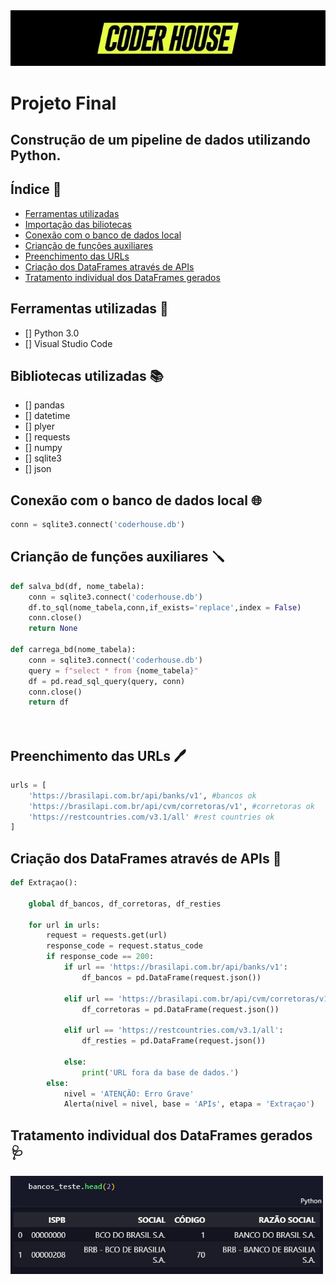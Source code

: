  <img style="width:600px" src='logo2.jpeg' alt= 'Logo Coder'>

# Projeto Final 

## Construção de um pipeline de dados utilizando Python.

## Índice 📖

* <a href='#ferramentas-utilizadas'>Ferramentas utilizadas </a>
* <a href='#bibliotecas-utilizadas'>Importação das biliotecas</a>
* <a href='#conexão-com-o-banco-de-dados-local'>Conexão com o banco de dados local</a>
* <a href='#crianção-de-funções-auxiliares'>Crianção de funções auxiliares</a>
* <a href='#preenchimento-das-urls'>Preenchimento das URLs</a>
* <a href='#criação-dos-dataframes-através-de-apis'>Criação dos DataFrames através de APIs</a>
* <a href='#tratamento-individual-dos-dataframes-gerados'>Tratamento individual dos DataFrames gerados</a>


## Ferramentas utilizadas 🔧

- [] Python 3.0
- [] Visual Studio Code

## Bibliotecas utilizadas 📚
 - [] pandas
 - [] datetime
 - [] plyer
 - [] requests
 - [] numpy
 - [] sqlite3
 - [] json

## Conexão com o banco de dados local 🌐

```python
conn = sqlite3.connect('coderhouse.db')

```



## Crianção de funções auxiliares 🪛
``` python
def salva_bd(df, nome_tabela):
    conn = sqlite3.connect('coderhouse.db')
    df.to_sql(nome_tabela,conn,if_exists='replace',index = False)
    conn.close()
    return None

def carrega_bd(nome_tabela):
    conn = sqlite3.connect('coderhouse.db')
    query = f"select * from {nome_tabela}"
    df = pd.read_sql_query(query, conn)
    conn.close()
    return df




```

## Preenchimento das URLs 🖊️

```python
urls = [ 
    'https://brasilapi.com.br/api/banks/v1', #bancos ok
    'https://brasilapi.com.br/api/cvm/corretoras/v1', #corretoras ok
    'https://restcountries.com/v3.1/all' #rest countries ok
]
```

## Criação dos DataFrames através de APIs 🧩

```python
def Extraçao():

    global df_bancos, df_corretoras, df_resties

    for url in urls:
        request = requests.get(url)
        response_code = request.status_code
        if response_code == 200:
            if url == 'https://brasilapi.com.br/api/banks/v1':
                df_bancos = pd.DataFrame(request.json())
                
            elif url == 'https://brasilapi.com.br/api/cvm/corretoras/v1':
                df_corretoras = pd.DataFrame(request.json())
                
            elif url == 'https://restcountries.com/v3.1/all':
                df_resties = pd.DataFrame(request.json())
                
            else:
                print('URL fora da base de dados.')
        else:
            nivel = 'ATENÇÃO: Erro Grave'
            Alerta(nivel = nivel, base = 'APIs', etapa = 'Extraçao')
```


## Tratamento individual dos DataFrames gerados 🩺
 
<img style="width:500px" src='dataframe.jpg' alt= 'Logo Coder'>
